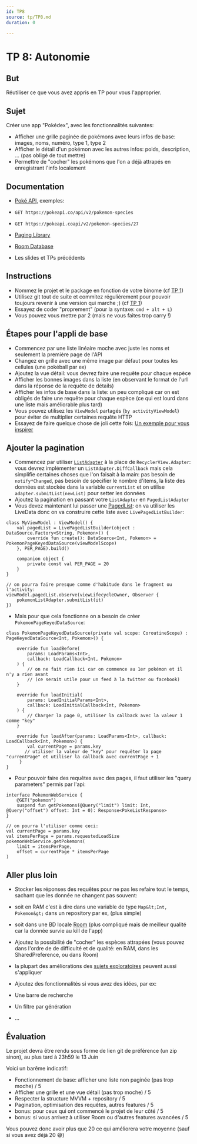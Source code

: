 ```yaml
---
id: TP8
source: tp/TP8.md
duration: 0

---
```


# TP 8: Autonomie




## But



Réutiliser ce que vous avez appris en TP pour vous l'approprier.


## Sujet



Créer une app "Pokédex", avec les fonctionnalités suivantes:

* Afficher une grille paginée de pokémons avec leurs infos de base: images, noms, numéro, type 1, type 2
* Afficher le détail d'un pokémon avec les autres infos: poids, description, ... (pas obligé de tout mettre)
* Permettre de "cocher" les pokémons que l'on a déjà attrapés en enregistrant l'info localement


## Documentation



*  [Poké API](https://pokeapi.co/), exemples: 

* `GET https://pokeapi.co/api/v2/pokemon-species`
* `GET https://pokeapi.coapi/v2/pokemon-species/27`
*  [Paging Library](https://developer.android.com/topic/libraries/architecture/paging)
*  [Room Database](https://developer.android.com/topic/libraries/architecture/room)
* Les slides et TPs précédents


## Instructions



* Nommez le projet et le package en fonction de votre binome (cf  [TP 1](./TP1.md))
* Utilisez git tout de suite et commitez régulièrement pour pouvoir toujours revenir à une version qui marche ;) (cf  [TP 1](./TP1.md))
* Essayez de coder "proprement" (pour la syntaxe: `cmd + alt + L`)
* Vous pouvez vous mettre par 2 (mais ne vous faites trop carry !)


## Étapes pour l'appli de base



* Commencez par une liste linéaire moche avec juste les noms et seulement la première page de l'API
* Changez en grille avec une même image par défaut pour toutes les cellules (une pokéball par ex)
* Ajoutez la vue détail: vous devrez faire une requête pour chaque espèce
* Afficher les bonnes images dans la liste (en observant le format de l'url dans la réponse de la requête de détails)
* Afficher les infos de base dans la liste: un peu compliqué car on est obligés de faire une requête pour chaque espèce (ce qui est lourd dans une liste mais améliorable plus tard)
* Vous pouvez utilisez les `ViewModel` partagés (`by activityViewModel`) pour éviter de multiplier certaines requête HTTP
* Essayez de faire quelque chose de joli cette fois:  [Un exemple pour vous inspirer](https://www.instagram.com/p/Bx86mp2hWT-/)


## Ajouter la pagination



* Commencez par utiliser  [`ListAdapter`](https://developer.android.com/reference/androidx/recyclerview/widget/ListAdapter) à la place de `RecyclerView.Adapter`: vous devrez implémenter un `ListAdapter.DiffCallback` mais cela simplifie certaines choses que l'on faisait à la main: pas besoin de `notify*Changed`, pas besoin de spécifier le nombre d'items, la liste des données est stockée dans la variable `currentList` et on utilise `adapter.submitList(newList)` pour setter les données
* Ajoutez la pagination en passant votre `ListAdapter` en `PagedListAdapter`
* Vous devez maintenant lui passer une  [PagedList](https://developer.android.com/topic/libraries/architecture/paging/ui): on va utiliser les LiveData donc on va construire cette liste avec `LivePagedListBuilder`:

```language-kotlin
class MyViewModel : ViewModel() {
    val pagedList = LivePagedListBuilder(object : DataSource.Factory<String, Pokemon>() {
        override fun create(): DataSource<Int, Pokemon> = PokemonPageKeyedDataSource(viewModelScope)
    }, PER_PAGE).build()

    companion object {
        private const val PER_PAGE = 20
    }
}

// on pourra faire presque comme d'habitude dans le fragment ou l'activity:
viewModel.pagedList.observe(viewLifecycleOwner, Observer {
    pokemonListAdapter.submitList(it)
})
```

* Mais pour que cela fonctionne on a besoin de créer `PokemonPageKeyedDataSource`:

```language-kotlin
class PokemonPageKeyedDataSource(private val scope: CoroutineScope) : PageKeyedDataSource<Int, Pokemon>() {

    override fun loadBefore(
        params: LoadParams<Int>,
        callback: LoadCallback<Int, Pokemon>
    ) {
        // on ne fait rien ici car on commence au 1er pokémon et il n'y a rien avant
        // (ce serait utile pour un feed à la twitter ou facebook)
    }

    override fun loadInitial(
        params: LoadInitialParams<Int>,
        callback: LoadInitialCallback<Int, Pokemon>
    ) {
        // Charger la page 0, utiliser la callback avec la valeur 1 comme "key"
    }

    override fun loadAfter(params: LoadParams<Int>, callback: LoadCallback<Int, Pokemon>) {
        val currentPage = params.key
       // utiliser la valeur de "key" pour requêter la page "currentPage" et utiliser la callback avec currentPage + 1
     }
}
```

* Pour pouvoir faire des requêtes avec des pages, il faut utiliser les "query parameters" permis par l'api:

```language-kotlin
interface PokemonWebService {
    @GET("pokemon")
    suspend fun getPokemons(@Query("limit") limit: Int, @Query("offset") offset: Int = 0): Response<PokeListResponse>
}

// on pourra l'utiliser comme ceci:
val currentPage = params.key
val itemsPerPage = params.requestedLoadSize
pokemonWebService.getPokemons(
    limit = itemsPerPage,
    offset = currentPage * itemsPerPage
)
```


## Aller plus loin



* Stocker les réponses des requêtes pour ne pas les refaire tout le temps, sachant que les donnée ne changent pas souvent: 

* soit en RAM c'est à dire dans une variable de type `Map&lt;Int, Pokemon&gt;` dans un repository par ex, (plus simple)
* soit dans une BD locale  [Room](https://developer.android.com/topic/libraries/architecture/room) (plus compliqué mais de meilleur qualité car la donnée survie au kill de l'app)
* Ajoutez la possibilité de "cocher" les espèces attrapées (vous pouvez dans l'ordre de de difficulté et de qualité: en RAM, dans les SharedPreference, ou dans Room)
* la plupart des améliorations des  [sujets exploratoires](./sujets_explo.md) peuvent aussi s'appliquer
* Ajoutez des fonctionnalités si vous avez des idées, par ex: 

* Une barre de recherche
* Un filtre par génération
* ...


## Évaluation



Le projet devra être rendu sous forme de lien git de préférence (un zip sinon), au plus tard à 23h59 le 13 Juin

Voici un barême indicatif:

* Fonctionnement de base: afficher une liste non paginée (pas trop moche) / 5
* Afficher une grille et une vue détail (pas trop moche) / 5
* Respecter la structure MVVM + repository / 5
* Pagination, optimisation des requêtes, autres features / 5
* bonus: pour ceux qui ont commencé le projet de leur côté / 5
* bonus: si vous arrivez à utiliser Room ou d'autres features avancées / 5

Vous pouvez donc avoir plus que 20 ce qui améliorera votre moyenne (sauf si vous avez déjà 20 😅)



